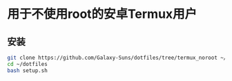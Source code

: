 # 用于不使用root的安卓Termux用户

## 安装

```sh
git clone https://github.com/Galaxy-Suns/dotfiles/tree/termux_noroot ~/dotfiles
cd ~/dotfiles
bash setup.sh
```
